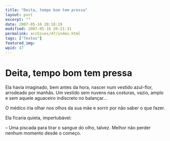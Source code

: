 ```yaml
---
title: "Deita, tempo bom tem pressa"
layout: post
excerpt: ""
date: 2007-05-16 20:18:19
modified: 2007-05-16 20:21:31
permalink: archives/47/index.html
tags: ["Textos"]
featured_img: 
wpid: 47
---
```


# Deita, tempo bom tem pressa

Ela havia imaginado, bem antes da hora, nascer num vestido azul-flor, arrodeado por manhãs. Um vestido sem nuvens nas costuras, vazio, amplo e sem aquele aguaceiro indiscreto no balançar…

O médico iria olhar nos olhos da sua mãe e sorrir por não saber o que fazer.

Ela ficaria quieta, impertubável:

– Uma piscada para tirar o sangue do olho, talvez. Melhor não perder nenhum momento desde o começo.